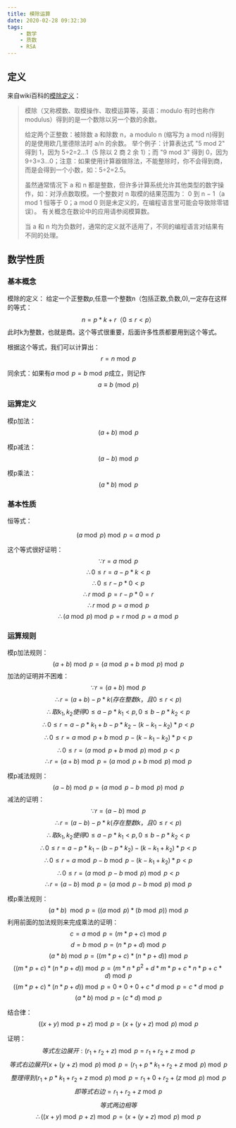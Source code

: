 ```yaml
---
title: 模除运算
date: 2020-02-28 09:32:30
tags:
    - 数学
    - 质数
    - RSA
---
```


## 定义

来自wiki百科的[模除定义](https://zh.wikipedia.org/wiki/%E6%A8%A1%E9%99%A4)：

> 模除（又称模数、取模操作、取模运算等，英语：modulo 有时也称作 modulus）得到的是一个数除以另一个数的余数。
>
> 给定两个正整数：被除数 a 和除数 n，a modulo n (缩写为 a mod n)得到的是使用欧几里德除法时 a/n 的余数。 举个例子：计算表达式 "5 mod 2" 得到 1，因为 5÷2=2...1（5 除以 2 商 2 余 1）；而 "9 mod 3" 得到 0，因为 9÷3=3...0；注意：如果使用计算器做除法，不能整除时，你不会得到商，而是会得到一个小数，如：5÷2=2.5。
>
> 虽然通常情况下 a 和 n 都是整数，但许多计算系统允许其他类型的数字操作，如：对浮点数取模。一个整数对 n 取模的结果范围为： 0 到 n − 1（a mod 1 恒等于 0；a mod 0 则是未定义的，在编程语言里可能会导致除零错误）。 有关概念在数论中的应用请参阅模算数。
>
> 当 a 和 n 均为负数时，通常的定义就不适用了，不同的编程语言对结果有不同的处理。

## 数学性质

### 基本概念

模除的定义：
给定一个正整数$p$,任意一个整数n（包括正数,负数,0),一定存在这样的等式：
$$n = p*k+r （0\le r<p）$$
此时k为整数，也就是商。这个等式很重要，后面许多性质都要用到这个等式。

根据这个等式，我们可以计算出：
$$r = n\bmod p$$

同余式：如果有$a\bmod p = b\bmod p$成立，则记作
$$a\equiv b\pmod p$$

### 运算定义

模p加法：
$$ (a+b)\bmod p $$

模p减法：
$$ (a-b)\bmod p $$

模p乘法：
$$(a*b)\bmod p$$

### 基本性质

恒等式：

$$ (a\bmod p)\bmod p =a\bmod p$$

这个等式很好证明：
$$\because r=a\bmod p$$
$$\therefore 0\le r=a-p*k<p$$
$$\therefore 0\le r-p*0<p$$
$$\therefore r\bmod p=r-p*0=r$$
$$\therefore r\bmod p=a\bmod p$$
$$\therefore (a\bmod p)\bmod p=r\bmod p=a\bmod p$$



### 运算规则

模p加法规则：
$$ (a+b)\bmod p = (a\bmod p + b\bmod p)\bmod p$$
加法的证明并不困难：
$$\because r=(a+b)\bmod p$$
$$\therefore r=(a+b)-p*k(存在整数k，且0\le r<p)$$
$$\therefore 取k_1,k_2使得0\le a-p*k_1<p,0\le b-p*k_2<p$$
$$\therefore 0\le r=a-p*k_1+b-p*k_2-(k-k_1-k_2)*p<p$$
$$\therefore 0\le r=a\bmod p+b\bmod p-(k-k_1-k_2)*p<p$$
$$\therefore 0\le r=(a\bmod p+b\bmod p)\bmod p<p$$
$$\therefore r=(a+b)\bmod p=(a\bmod p+b\bmod p)\bmod p$$

模p减法规则：
$$(a-b)\bmod p=(a\bmod p- b\bmod p)\bmod p$$
减法的证明：
$$\because r=(a-b)\bmod p$$
$$\therefore r=(a-b)-p*k(存在整数k，且0\le r<p)$$
$$\therefore 取k_1,k_2使得0\le a-p*k_1<p,0\le b-p*k_2<p$$
$$\therefore 0\le r=a-p*k_1-(b-p*k_2)-(k-k_1+k_2)*p<p$$
$$\therefore 0\le r=a\bmod p-b\bmod p-(k-k_1+k_2)*p<p$$
$$\therefore 0\le r=(a\bmod p-b\bmod p)\bmod p<p$$
$$\therefore r=(a-b)\bmod p=(a\bmod p-b\bmod p)\bmod p$$

模p乘法规则：
$$ (a*b)\mod p = ((a\bmod p) * (b\bmod p))\bmod p$$
利用前面的加法规则来完成乘法的证明：
$$c = a\bmod p = (m*p+c)\bmod p$$
$$d = b\bmod p = (n*p+d)\bmod p$$
$$(a*b)\bmod p=((m*p+c)*(n*p+d))\bmod p$$
$$((m*p+c)*(n*p+d))\bmod p=(m*n*p^2+d*m*p+c*n*p+c*d)\bmod p$$
$$((m*p+c)*(n*p+d))\bmod p=0+0+0+c*d\bmod p=c*d\bmod p$$
$$(a*b)\bmod p=(c*d)\bmod p$$

结合律：
$$((x+y)\bmod p +z)\bmod p = (x+(y+z)\bmod p)\bmod p$$

证明：
$$等式左边展开:(r_1+r_2+z)\bmod p=r_1+r_2+z\bmod p$$
$$等式右边展开(x+(y+z)\bmod p)\bmod p=(r_1+p*k_1+r_2+z\bmod p)\bmod p$$
$$整理得到(r_1+p*k_1+r_2+z\bmod p)\bmod p=r_1+0+r_2+(z\bmod p)\bmod p$$
$$即等式右边=r_1+r_2+z\bmod p$$
$$等式两边相等$$
$$\therefore ((x+y)\bmod p +z)\bmod p = (x+(y+z)\bmod p)\bmod p$$